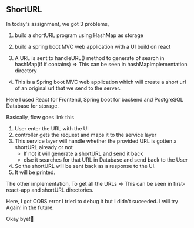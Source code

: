 ## ShortURL

In today's assignment, we got 3 problems,
1. build a shortURL program using HashMap as storage
2. build a spring boot MVC web application with a UI build on react

1. A URL is sent to handleURL() method to generate of search in hashMap(if if contains) => This can be seen in hashMapImplementation directory


2. This is a Spring boot MVC web application which will create a short url of an original url that we send to the server.

Here I used React for Frontend, Spring boot for backend and PostgreSQL Database for storage.

Basically, flow goes link this
1. User enter the URL with the UI
2. controller gets the request and maps it to the service layer
3. This service layer will handle whether the provided URL is gotten a shortURL already or not 
    * If not it will generate a shortURL and send it back
    * else it searches for that URL in Database and send back to the User
4. So the shortURL will be sent back as a response to the UI.
5. It will be printed.

The other implementation, To get all the URLs => This can be seen in first-react-app and shortURL directories.


Here, I got CORS error I tried to debug it but I didn't suceeded.
I will try Again! in the future.

Okay bye!🙂
